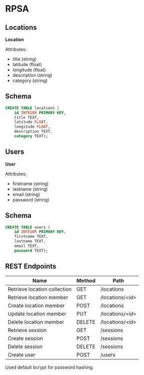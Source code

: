 # RPSA

## Locations

**Location**

Attributes:

* title (string)
* latitude (float)
* longitude (float)
* description (string)
* category (string)

## Schema

```sql
CREATE TABLE locations (
    id INTEGER PRIMARY KEY,
    title TEXT,
    latitude FLOAT,
    longitude FLOAT,
    description TEXT,
    category TEXT);
```

## Users

**User**

Attributes:

* firstname (string)
* lastname (string)
* email (string)
* password (string)

## Schema

```sql
CREATE TABLE users (
    id INTEGER PRIMARY KEY,
    firstname TEXT,
    lastname TEXT,
    email TEXT,
    password TEXT);
```

## REST Endpoints

Name                           | Method | Path
-------------------------------|--------|------------------
Retrieve location collection | GET    | /locations
Retrieve location member     | GET    | /locations/*\<id\>*
Create location member       | POST   | /locations
Update location member       | PUT    | /locations/*\<id\>*
Delete location member       | DELETE | /locations/*\<id\>*
Retrieve session             | GET    | /sessions
Create session               | POST   | /sessions
Delete session               | DELETE | /sessions
Create user                  | POST   | /users

Used default bcrypt for password hashing.
